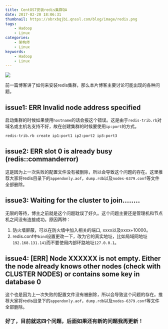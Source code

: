 ```yaml
---
title: CentOS7安装redis集群QA
date: 2017-02-20 18:06:31
thumbnail: https://obrxbqjbi.qnssl.com/blog/image/redis.png
tags:
	- Hadoop
	- Linux
categories:
	- 架构师
	- Linux
keywords:
	- Hadoop
	- Linux
---
```

![](https://obrxbqjbi.qnssl.com/blog/image/redis.png)

前一篇博客讲了如何来安装redis集群，那么本片博客主要讨论可能出现的各种问题。

## issue1: ERR Invalid node address specified
启动集群的时候如果使用`hostname`的话会报这个错误。这是由于`redis-trib.rb`对域名或主机名支持不好，故在创建集群的时候要使用`ip:port`的方式。

``` bash
redis-trib.rb create ip1:port1 ip2:port2 ip3:port3
```

## issue2: ERR slot 0 is already busy (redis::commanderror)
这是因为上一次失败的配置文件没有被删除，所以会导致这个问题的存在。这里推荐大家将redis目录下的`appendonly.aof`，`dump.rdb`以及`nodes-6379.conf`等文件全部删除。

## issue3: Waiting for the cluster to join........
无限的等待，博主之前就是这个问题耽误了好久。这个问题主要还是管理机和节点机之间没有连接成功。原因两种：

1. 防火墙屏蔽，可以在防火墙中加入相关的端口, xxxx以及xxxx+10000。
2. redis.conf中`bind`设置更改一下，改为它的真实地址，比如局域网地址`192.168.131.141`而不要使用内部环路地址`127.0.0.1`。

## issue4: [ERR] Node XXXXXX is not empty. Either the node already knows other nodes (check with CLUSTER NODES) or contains some key in database 0
这个也是因为上一次失败的配置文件没有被删除，所以会导致这个问题的存在。推荐大家将redis目录下的`appendonly.aof`，`dump.rdb`以及`nodes-6379.conf`等文件全部删除。

### 好了，目前就这四个问题，后面如果还有新的问题我再更新！